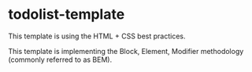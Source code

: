 # todolist-template
This template is using the HTML + CSS best practices.

This template is implementing the Block, Element, Modifier methodology (commonly referred to as BEM).

